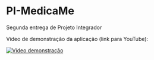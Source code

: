 # PI-MedicaMe
Segunda entrega de Projeto Integrador

Vídeo de demonstração da aplicação (link para YouTube):

[![Vídeo demonstração](http://img.youtube.com/vi/YaCnaORArUE.jpg)](http://www.youtube.com/watch?v=YaCnaORArUE)

